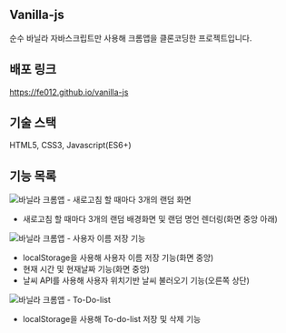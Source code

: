 ## Vanilla-js
순수 바닐라 자바스크립트만 사용해 크롬앱을 클론코딩한 프로젝트입니다.

## 배포 링크
https://fe012.github.io/vanilla-js

## 기술 스택
HTML5, CSS3, Javascript(ES6+)

## 기능 목록

![바닐라 크롬앱 - 새로고침 할 때마다 3개의 랜덤 화면](https://github.com/FE012/vanilla-js/assets/111476477/438914c2-3f32-4bdc-8211-ad5629e66a72)
* 새로고침 할 때마다 3개의 랜덤 배경화면 및 랜덤 명언 렌더링(화면 중앙 아래) 

![바닐라 크롬앱 - 사용자 이름 저장 기능](https://github.com/FE012/vanilla-js/assets/111476477/13792615-6daa-4716-b623-7000dde57372)
* localStorage을 사용해 사용자 이름 저장 기능(화면 중앙)
* 현재 시간 및 현재날짜 기능(화면 중앙)
* 날씨 API를 사용해 사용자 위치기반 날씨 불러오기 기능(오른쪽 상단)

  
![바닐라 크롬앱 - To-Do-list](https://github.com/FE012/vanilla-js/assets/111476477/617ed71c-857b-40c0-855f-f6879dfc4dd8)
* localStorage을 사용해 To-do-list 저장 및 삭제 기능

